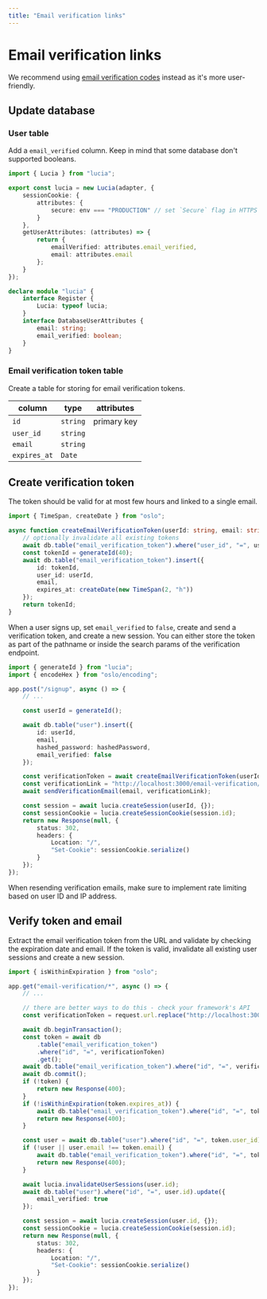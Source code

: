 ```yaml
---
title: "Email verification links"
---
```


# Email verification links

We recommend using [email verification codes]() instead as it's more user-friendly.

## Update database

### User table

Add a `email_verified` column. Keep in mind that some database don't supported booleans.

```ts
import { Lucia } from "lucia";

export const lucia = new Lucia(adapter, {
	sessionCookie: {
		attributes: {
			secure: env === "PRODUCTION" // set `Secure` flag in HTTPS
		}
	},
	getUserAttributes: (attributes) => {
		return {
			emailVerified: attributes.email_verified,
			email: attributes.email
		};
	}
});

declare module "lucia" {
	interface Register {
		Lucia: typeof lucia;
	}
	interface DatabaseUserAttributes {
		email: string;
		email_verified: boolean;
	}
}
```

### Email verification token table

Create a table for storing for email verification tokens.

| column       | type     | attributes  |
| ------------ | -------- | ----------- |
| `id`         | `string` | primary key |
| `user_id`    | `string` |             |
| `email`      | `string` |             |
| `expires_at` | `Date`   |             |

## Create verification token

The token should be valid for at most few hours and linked to a single email.

```ts
import { TimeSpan, createDate } from "oslo";

async function createEmailVerificationToken(userId: string, email: string): Promise<string> {
	// optionally invalidate all existing tokens
	await db.table("email_verification_token").where("user_id", "=", userId).deleteAll();
	const tokenId = generateId(40);
	await db.table("email_verification_token").insert({
		id: tokenId,
		user_id: userId,
		email,
		expires_at: createDate(new TimeSpan(2, "h"))
	});
	return tokenId;
}
```

When a user signs up, set `email_verified` to `false`, create and send a verification token, and create a new session. You can either store the token as part of the pathname or inside the search params of the verification endpoint.

```ts
import { generateId } from "lucia";
import { encodeHex } from "oslo/encoding";

app.post("/signup", async () => {
	// ...

	const userId = generateId();

	await db.table("user").insert({
		id: userId,
		email,
		hashed_password: hashedPassword,
		email_verified: false
	});

	const verificationToken = await createEmailVerificationToken(userId, email);
	const verificationLink = "http://localhost:3000/email-verification/" + verificationToken;
	await sendVerificationEmail(email, verificationLink);

	const session = await lucia.createSession(userId, {});
	const sessionCookie = lucia.createSessionCookie(session.id);
	return new Response(null, {
		status: 302,
		headers: {
			Location: "/",
			"Set-Cookie": sessionCookie.serialize()
		}
	});
});
```

When resending verification emails, make sure to implement rate limiting based on user ID and IP address.

## Verify token and email

Extract the email verification token from the URL and validate by checking the expiration date and email. If the token is valid, invalidate all existing user sessions and create a new session.

```ts
import { isWithinExpiration } from "oslo";

app.get("email-verification/*", async () => {
	// ...

	// there are better ways to do this - check your framework's API
	const verificationToken = request.url.replace("http://localhost:3000/email-verification/", "");

	await db.beginTransaction();
	const token = await db
		.table("email_verification_token")
		.where("id", "=", verificationToken)
		.get();
	await db.table("email_verification_token").where("id", "=", verificationToken).delete();
	await db.commit();
	if (!token) {
		return new Response(400);
	}
	if (!isWithinExpiration(token.expires_at)) {
		await db.table("email_verification_token").where("id", "=", token.id).delete();
		return new Response(400);
	}

	const user = await db.table("user").where("id", "=", token.user_id).get();
	if (!user || user.email !== token.email) {
		await db.table("email_verification_token").where("id", "=", token.id).delete();
		return new Response(400);
	}

	await lucia.invalidateUserSessions(user.id);
	await db.table("user").where("id", "=", user.id).update({
		email_verified: true
	});

	const session = await lucia.createSession(user.id, {});
	const sessionCookie = lucia.createSessionCookie(session.id);
	return new Response(null, {
		status: 302,
		headers: {
			Location: "/",
			"Set-Cookie": sessionCookie.serialize()
		}
	});
});
```
